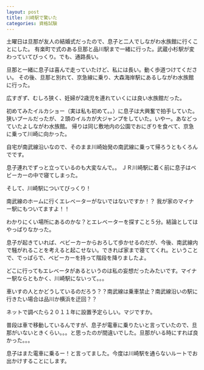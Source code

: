 ```yaml
---
layout: post
title: 川崎駅で驚いた
categories: 資格試験
---
```


土曜日は旦那が友人の結婚式だったので、息子と二人でしながわ水族館に行くことにした。
有楽町で式のある旦那と品川駅まで一緒に行った。武蔵小杉駅が変わっていてびっくり。でも、通路長い。

旦那と一緒に息子は喜んで走っていたけど、私には長い。動く歩道つけてください。
その後、旦那と別れて、京急線に乗り、大森海岸駅にあるしながわ水族館に行った。

広すぎず、むしろ狭く、妊婦が2歳児を連れていくには良い水族館だった。

初めてみたイルカショー（実は私も初めて。。）に息子は大興奮で拍手していた。
狭いプールだったが、２頭のイルカが大ジャンプをしていた。いやー。あなどっていたよしながわ水族館。
帰りは同じ敷地内の公園でおにぎりを食べて、京急に乗って川崎に向かった。

自宅が南武線沿いなので、そのまま川崎始発の南武線に乗って帰ろうともくろんでです。

息子連れでずっと立っているのも大変なんで。。
ＪＲ川崎駅に着く前に息子はベビーカーの中で寝てしまった。

そして、川崎駅についてびっくり！

南武線のホームに行くエレベーターがないではないですか！？
我が家のマイナー駅にもついてますよ！！

わかりにくい場所にあるのかな？とエレベーターを探すこと５分。結論としてはやっぱりなかった。

息子が起きていれば、ベビーカーからおろして歩かせるのだが、今後、南武線内で騒がれることを考えると起こせない。できれば家まで寝ててくれ。ということで、でっぱらで、ベビーカーを持って階段を降りましたよ。

どこに行ってもエレベータがあるというのは私の妄想だったみたいです。マイナー駅ならともかく、川崎駅にないって。。。

車いすの人とかどうしているのだろう？？南武線は乗車禁止？南武線沿いの駅に行きたい場合は品川か横浜を迂回？？

ネットで調べたら２０１１年に設置予定らしい。マジですか。

普段は車で移動しているんですが、息子が電車に乗りたいと言っていたので、旦那がいないときくらい。。。と思ったのが間違いでした。旦那がいる時にすれば良かった。。。

息子はまた電車に乗るー！と言ってました。今度は川崎駅を通らないルートでお出かけすることにします。

